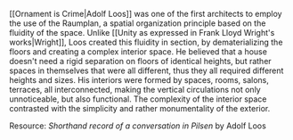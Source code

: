 ---
---

[[Ornament is Crime|Adolf Loos]] was one of the first architects to employ the use of the Raumplan, a spatial organization principle based on the fluidity of the space. Unlike [[Unity as expressed in Frank Lloyd Wright's works|Wright]], Loos created this fluidity in section, by dematerializing the floors and creating a complex interior space. He believed that a house doesn't need a rigid separation on floors of identical heights, but rather spaces in themselves that were all different, thus they all required different heights and sizes. His interiors were formed by spaces, rooms, salons, terraces, all interconnected, making the vertical circulations not only unnoticeable, but also functional. The complexity of the interior space contrasted with the simplicity and rather monumentality of the exterior.

Resource: _Shorthand record of a conversation in Pilsen_ by Adolf Loos